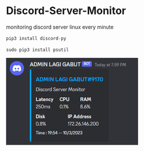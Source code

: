 # Discord-Server-Monitor
monitoring discord server linux every minute

```python
pip3 install discord-py
```

```python
sudo pip3 install psutil
```

![Template1](image.png)
